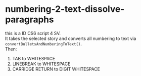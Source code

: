 numbering-2-text-dissolve-paragraphs
====================================

this is a ID CS6 script 4 SV.  
It takes the selected story and converts all numbering to text via `convertBulletsAndNumberingToText()`.  
Then:  
1. TAB to WHITESPACE  
2. LINEBREAK to WHITESPACE  
3. CARRIDGE RETURN to DIGIT WHITESPACE  
